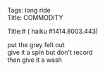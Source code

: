 Tags: long ride  
Title: COMMODITY  
  
Title:# ( haiku #1414.8003.443)  
  
put the grey felt out  
give it a spin but don't record  
then give it a wash  
